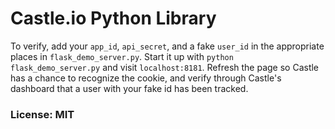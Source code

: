 # Castle.io Python Library

To verify, add your `app_id`, `api_secret`, and a fake `user_id` in the appropriate places in `flask_demo_server.py`. Start it up with `python flask_demo_server.py` and visit `localhost:8181`. Refresh the page so Castle has a chance to recognize the cookie, and verify through Castle's dashboard that a user with your fake id has been tracked.

### License: MIT
